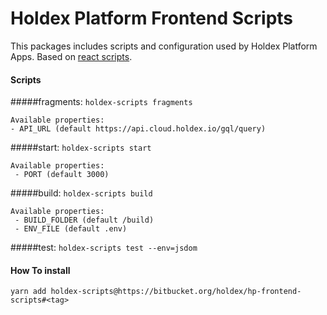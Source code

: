 # Holdex Platform Frontend Scripts #
This packages includes scripts and configuration used by Holdex Platform Apps. Based on [react scripts](https://github.com/facebook/create-react-app/tree/master/packages/react-scripts).


#### Scripts

#####fragments: `holdex-scripts fragments`

    Available properties:
    - API_URL (default https://api.cloud.holdex.io/gql/query)    

#####start: `holdex-scripts start`
    
    Available properties:
     - PORT (default 3000)
     
#####build: `holdex-scripts build`
    
    Available properties:
     - BUILD_FOLDER (default /build)
     - ENV_FILE (default .env)

#####test: `holdex-scripts test --env=jsdom`


#### How To install
    yarn add holdex-scripts@https://bitbucket.org/holdex/hp-frontend-scripts#<tag>